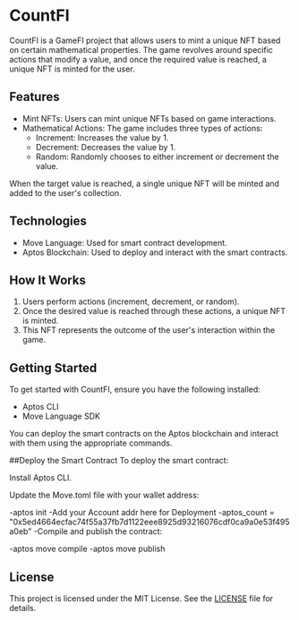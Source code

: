 # CountFI

CountFI is a GameFI project that allows users to mint a unique NFT based on certain mathematical properties. The game revolves around specific actions that modify a value, and once the required value is reached, a unique NFT is minted for the user.

## Features
- Mint NFTs: Users can mint unique NFTs based on game interactions.
- Mathematical Actions: The game includes three types of actions:
  - Increment: Increases the value by 1.
  - Decrement: Decreases the value by 1.
  - Random: Randomly chooses to either increment or decrement the value.

When the target value is reached, a single unique NFT will be minted and added to the user's collection.

## Technologies
- Move Language: Used for smart contract development.
- Aptos Blockchain: Used to deploy and interact with the smart contracts.

## How It Works
1. Users perform actions (increment, decrement, or random).
2. Once the desired value is reached through these actions, a unique NFT is minted.
3. This NFT represents the outcome of the user's interaction within the game.

## Getting Started
To get started with CountFI, ensure you have the following installed:
- Aptos CLI
- Move Language SDK

You can deploy the smart contracts on the Aptos blockchain and interact with them using the appropriate commands.

##Deploy the Smart Contract
To deploy the smart contract:

Install Aptos CLI.

Update the Move.toml file with your wallet address:

-aptos init
-Add your Account addr here for Deployment
-aptos_count = "0x5ed4664ecfac74f55a37fb7d1122eee8925d93216076cdf0ca9a0e53f495a0eb"
-Compile and publish the contract:

-aptos move compile
-aptos move publish

## License
This project is licensed under the MIT License. See the [LICENSE](LICENSE) file for details.
